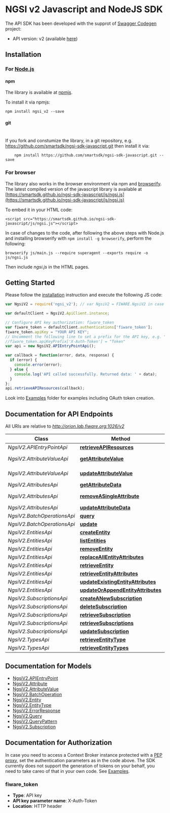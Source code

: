 # NGSI v2 Javascript and NodeJS SDK

The API SDK has been developed with the supprot of [Swagger Codegen](https://github.com/swagger-api/swagger-codegen) project:

- API version: v2 (available [here](https://app.swaggerhub.com/apis/chicco785/ngsi/v2))

## Installation

### For [Node.js](https://nodejs.org/)

#### npm

The library is available at [npmjs](https://www.npmjs.com/package/ngsi_v2).

To install it via npmjs:

```shell
npm install ngsi_v2 --save
```

#### git
#
If you fork and constumize the library, in a git repository, e.g.
https://github.com/smartsdk/ngsi-sdk-javascript.git
then install it via:

```shell
    npm install https://github.com/smartsdk/ngsi-sdk-javascript.git --save
```

### For browser

The library also works in the browser environment via npm and [browserify](http://browserify.org/). The latest compiled version of the javascript library is available at [https://smartsdk.github.io/ngsi-sdk-javascript/js/ngsi.js](https://smartsdk.github.io/ngsi-sdk-javascript/js/ngsi.js)

To embed it in your HTML code:
```
<script src="https://smartsdk.github.io/ngsi-sdk-javascript/js/ngsi.js"></script>
```

In case of changes to the code, after following the above steps with Node.js and installing browserify with `npm install -g browserify`, perform the following:

```shell
browserify js/main.js --require superagent --exports require -o js/ngsi.js
```

Then include *ngsi.js* in the HTML pages.

## Getting Started

Please follow the [installation](#installation) instruction and execute the following JS code:

```javascript
var NgsiV2 = require('ngsi_v2'); // var NgsiV2 = FIWARE.NgsiV2 in case you are using it in Javascript code.

var defaultClient = NgsiV2.ApiClient.instance;

// Configure API key authorization: fiware_token
var fiware_token = defaultClient.authentications['fiware_token'];
fiware_token.apiKey = "YOUR API KEY";
// Uncomment the following line to set a prefix for the API key, e.g. "Token" (defaults to null)
//fiware_token.apiKeyPrefix['X-Auth-Token'] = "Token"
var api = new NgsiV2.APIEntryPointApi();

var callback = function(error, data, response) {
  if (error) {
    console.error(error);
  } else {
    console.log('API called successfully. Returned data: ' + data);
  }
};
api.retrieveAPIResources(callback);

```

Look into [Examples](examples) folder for examples including OAuth token creation.

## Documentation for API Endpoints

All URIs are relative to *http://orion.lab.fiware.org:1026/v2*

Class | Method | HTTP request | Description
------------ | ------------- | ------------- | -------------
*NgsiV2.APIEntryPointApi* | [**retrieveAPIResources**](docs/APIEntryPointApi.md#retrieveAPIResources) | **GET** / |
*NgsiV2.AttributeValueApi* | [**getAttributeValue**](docs/AttributeValueApi.md#getAttributeValue) | **GET** /entities/{entityId}/attrs/{attrName}/value |
*NgsiV2.AttributeValueApi* | [**updateAttributeValue**](docs/AttributeValueApi.md#updateAttributeValue) | **PUT** /entities/{entityId}/attrs/{attrName}/value |
*NgsiV2.AttributesApi* | [**getAttributeData**](docs/AttributesApi.md#getAttributeData) | **GET** /entities/{entityId}/attrs/{attrName} |
*NgsiV2.AttributesApi* | [**removeASingleAttribute**](docs/AttributesApi.md#removeASingleAttribute) | **DELETE** /entities/{entityId}/attrs/{attrName} |
*NgsiV2.AttributesApi* | [**updateAttributeData**](docs/AttributesApi.md#updateAttributeData) | **PUT** /entities/{entityId}/attrs/{attrName} |
*NgsiV2.BatchOperationsApi* | [**query**](docs/BatchOperationsApi.md#query) | **POST** /op/query |
*NgsiV2.BatchOperationsApi* | [**update**](docs/BatchOperationsApi.md#update) | **POST** /op/update |
*NgsiV2.EntitiesApi* | [**createEntity**](docs/EntitiesApi.md#createEntity) | **POST** /entities |
*NgsiV2.EntitiesApi* | [**listEntities**](docs/EntitiesApi.md#listEntities) | **GET** /entities |
*NgsiV2.EntitiesApi* | [**removeEntity**](docs/EntitiesApi.md#removeEntity) | **DELETE** /entities/{entityId} |
*NgsiV2.EntitiesApi* | [**replaceAllEntityAttributes**](docs/EntitiesApi.md#replaceAllEntityAttributes) | **PUT** /entities/{entityId}/attrs |
*NgsiV2.EntitiesApi* | [**retrieveEntity**](docs/EntitiesApi.md#retrieveEntity) | **GET** /entities/{entityId} |
*NgsiV2.EntitiesApi* | [**retrieveEntityAttributes**](docs/EntitiesApi.md#retrieveEntityAttributes) | **GET** /entities/{entityId}/attrs |
*NgsiV2.EntitiesApi* | [**updateExistingEntityAttributes**](docs/EntitiesApi.md#updateExistingEntityAttributes) | **PATCH** /entities/{entityId}/attrs |
*NgsiV2.EntitiesApi* | [**updateOrAppendEntityAttributes**](docs/EntitiesApi.md#updateOrAppendEntityAttributes) | **POST** /entities/{entityId}/attrs |
*NgsiV2.SubscriptionsApi* | [**createANewSubscription**](docs/SubscriptionsApi.md#createANewSubscription) | **POST** /subscriptions |
*NgsiV2.SubscriptionsApi* | [**deleteSubscription**](docs/SubscriptionsApi.md#deleteSubscription) | **DELETE** /subscriptions/{subscriptionId} |
*NgsiV2.SubscriptionsApi* | [**retrieveSubscription**](docs/SubscriptionsApi.md#retrieveSubscription) | **GET** /subscriptions/{subscriptionId} |
*NgsiV2.SubscriptionsApi* | [**retrieveSubscriptions**](docs/SubscriptionsApi.md#retrieveSubscriptions) | **GET** /subscriptions |
*NgsiV2.SubscriptionsApi* | [**updateSubscription**](docs/SubscriptionsApi.md#updateSubscription) | **PATCH** /subscriptions/{subscriptionId} |
*NgsiV2.TypesApi* | [**retrieveEntityType**](docs/TypesApi.md#retrieveEntityType) | **GET** /types/{entityType} |
*NgsiV2.TypesApi* | [**retrieveEntityTypes**](docs/TypesApi.md#retrieveEntityTypes) | **GET** /types/ |


## Documentation for Models
 - [NgsiV2.APIEntryPoint](docs/APIEntryPoint.md)
 - [NgsiV2.Attribute](docs/Attribute.md)
 - [NgsiV2.AttributeValue](docs/AttributeValue.md)
 - [NgsiV2.BatchOperation](docs/BatchOperation.md)
 - [NgsiV2.Entity](docs/Entity.md)
 - [NgsiV2.EntityType](docs/EntityType.md)
 - [NgsiV2.ErrorResponse](docs/ErrorResponse.md)
 - [NgsiV2.Query](docs/Query.md)
 - [NgsiV2.QueryPattern](docs/QueryPattern.md)
 - [NgsiV2.Subscription](docs/Subscription.md)


## Documentation for Authorization

In case you need to access a Context Broker instance protected with a [PEP proxy](http://fiware-pep-proxy.readthedocs.io/en/latest/), set the authentication parameters as in the code above.
The SDK currently does not support the generation of tokens on your behalf, you need to take careo
of that in your own code. See [Examples](examples).

### fiware_token

- **Type**: API key
- **API key parameter name**: X-Auth-Token
- **Location**: HTTP header
